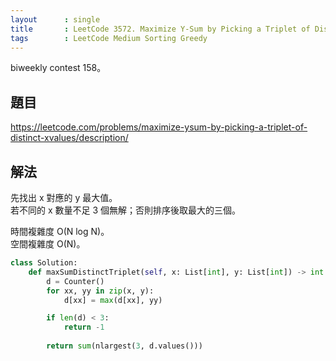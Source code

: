 ```yaml
---
layout      : single
title       : LeetCode 3572. Maximize Y‑Sum by Picking a Triplet of Distinct X‑Values
tags        : LeetCode Medium Sorting Greedy
---
```

biweekly contest 158。

## 題目

<https://leetcode.com/problems/maximize-ysum-by-picking-a-triplet-of-distinct-xvalues/description/>

## 解法

先找出 x 對應的 y 最大值。  
若不同的 x 數量不足 3 個無解；否則排序後取最大的三個。  

時間複雜度 O(N log N)。  
空間複雜度 O(N)。  

```python
class Solution:
    def maxSumDistinctTriplet(self, x: List[int], y: List[int]) -> int:
        d = Counter()
        for xx, yy in zip(x, y):
            d[xx] = max(d[xx], yy)

        if len(d) < 3:
            return -1
            
        return sum(nlargest(3, d.values()))
```
